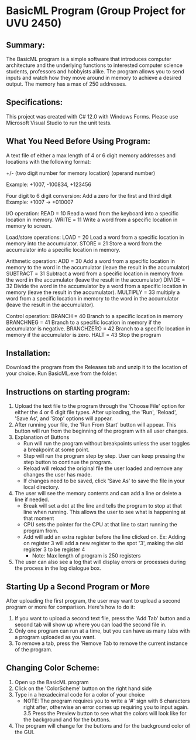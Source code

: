 # BasicML Program (Group Project for UVU 2450)

## Summary:
The BasicML program is a simple software that introduces computer architecture and the underlying functions to interested computer science students, professors and hobbyists alike. The program allows you to send inputs and watch how they move around in memory to achieve a desired output. The memory has a max of 250 addresses.

## Specifications: 
This project was created with C# 12.0 with Windows Forms. Please use Microsoft Visual Studio to run the unit tests.

## What You Need Before Using Program:

A text file of either a max length of 4 or 6 digit memory addresses and locations with the following format:

+/- (two digit number for memory location) (operand number)

Example: +1007, -100834, +123456

Four digit to 6 digit conversion: Add a zero for the first and third digit
Example: +1007 -> +010007

I/O operation:
READ = 10 Read a word from the keyboard into a specific location in memory.
WRITE = 11 Write a word from a specific location in memory to screen.

Load/store operations:
LOAD = 20 Load a word from a specific location in memory into the accumulator.
STORE = 21 Store a word from the accumulator into a specific location in memory.

Arithmetic operation:
ADD = 30 Add a word from a specific location in memory to the word in the accumulator (leave the result in the accumulator)
SUBTRACT = 31 Subtract a word from a specific location in memory from the word in the accumulator (leave the result in the accumulator)
DIVIDE = 32 Divide the word in the accumulator by a word from a specific location in memory (leave the result in the accumulator).
MULTIPLY = 33 multiply a word from a specific location in memory to the word in the accumulator (leave the result in the accumulator).

Control operation:
BRANCH = 40 Branch to a specific location in memory
BRANCHNEG = 41 Branch to a specific location in memory if the accumulator is negative.
BRANCHZERO = 42 Branch to a specific location in memory if the accumulator is zero.
HALT = 43 Stop the program

## Installation:
Download the program from the Releases tab and unzip it to the location of your choice. Run BasicML.exe from the folder.

## Instructions on starting program:
1. Upload the text file to the program through the 'Choose File' option for either the 4 or 6 digit file types.
   After uploading, the 'Run', 'Reload', 'Save As', and 'Stop' options will appear.
2. After running your file, the 'Run From Start' button will appear. This button will run from the beginning of the program with all user changes.
3. Explanation of Buttons
    - Run will run the program without breakpoints unless the user toggles a breakpoint at some point.
    - Step will run the program step by step. User can keep pressing the step button to continue the program.
    - Reload will reload the original file the user loaded and remove any changes the user has made.
    - If changes need to be saved, click 'Save As' to save the file in your local directory.
4. The user will see the memory contents and can add a line or delete a line if needed.
    - Break will set a dot at the line and tells the program to stop at that line when running. This allows the user to see what is happening at that moment
    - CPU sets the pointer for the CPU at that line to start running the program from.
    - Add will add an extra register before the line clicked on. Ex: Adding on register 3 will add a new register to the spot '3', making the old register 3 to be register 4
       - Note: Max length of program is 250 registers    
5. The user can also see a log that will display errors or processes during the process in the log dialogue box.

## Starting Up a Second Program or More
After uploading the first program, the user may want to upload a second program or more for comparison. Here's how to do it:

1. If you want to upload a second text file, press the 'Add Tab' button and
     a second tab will show up where you can load the second file in.
3. Only one program can run at a time, but you can have as many tabs with a program uploaded as you want.
4. To remove a tab, press the 'Remove Tab to remove the current instance of the program.

## Changing Color Scheme:
1. Open up the BasicML program
2. Click on the 'ColorScheme' button on the right hand side
3. Type in a hexadecimal code for a color of your choice
     - NOTE: The program requires you to write a '#' sign with 6 characters right after, otherwise an error comes up requiring you to input again.
3.5 Press the Preview button to see what the colors will look like for the background and for the buttons.
4. The program will change for the buttons and for the background color of the GUI.
